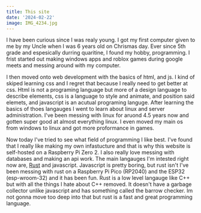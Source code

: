 ```yaml
---
title: This site
date: '2024-02-22'
image: IMG_4234.jpg
---
```


I have been curious since I was realy young. I got my first computer given to me by my Uncle when I was 6 years old on Chrismas day. Ever since 5th grade and espesically durring quaritine, I found my hobby, programming. I frist started out making windows apps and roblox games during google meets and messing around with my computer. 

I then moved onto web development with the basics of html, and js. I kind of skiped learning css and I regret that because I really need to get better at css. Html is not a programing language but more of a design language to describe elements, css is a language to style and animate, and position said elemets, and javascript is an acutual programing languge. After learning the basics of thoes langauges I went to learn about linux and server administration. I've been messing with linux for aruond 4.5 years now and gotten super good at almost everything linux. I even moved my main os from windows to linux and got more proformance in games.

Now today I've tried to see what field of programming I like best. I've found that I really like making my own infastucture and that is why this website is self-hosted on a Raspberry Pi Zero 2. I also really love messing with databases and making an api work. The main langauges I'm intested right now are, [Rust](https://rust-lang.org) and javascript. Javascript is pretty boring, but rust isn't I've been messing with rust on a Raspberry Pi Pico (RP2040) and the ESP32 (esp-wroom-32) and it has been fun. Rust is a low level langauge like C++ but with all the things I hate about C++ removed. It doesn't have a garbage collector unlike javascript and has something called the barrow checker. Im not gonna move too deep into that but rust is a fast and great programming language. 
